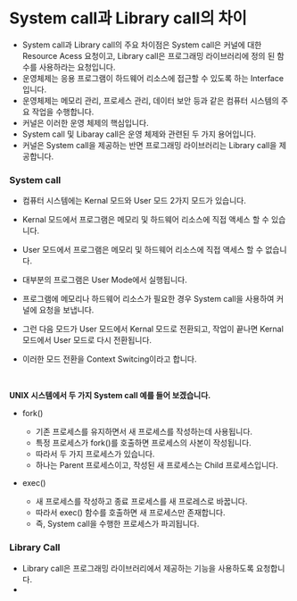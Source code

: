 <h1> System call과 Library call의 차이 </h1>

- System call과 Library call의 주요 차이점은 System call은 커널에 대한 Resource Acess 요청이고, Library call은 프로그래밍 라이브러리에 정의 된 함수를 사용하라는 요청입니다.
- 운영체제는 응용 프로그램이 하드웨어 리소스에 접근할 수 있도록 하는 Interface입니다.
- 운영체제는 메모리 관리, 프로세스 관리, 데이터 보안 등과 같은 컴퓨터 시스템의 주요 작업을 수행합니다.
- 커널은 이러한 운영 체제의 핵심입니다.
- System call 및 Libaray call은 운영 체제와 관련된 두 가지 용어입니다.
- 커널은 System call을 제공하는 반면 프로그래밍 라이브러리는 Library call을 제공합니다.

<h3> System call </h3>

- 컴퓨터 시스템에는 Kernal 모드와 User 모드 2가지 모드가 있습니다.
- Kernal 모드에서 프로그램은 메모리 및 하드웨어 리소스에 직접 액세스 할 수 있습니다.
- User 모드에서 프로그램은 메모리 및 하드웨어 리소스에 직접 액세스 할 수 없습니다.

- 대부분의 프로그램은 User Mode에서 실행됩니다.
- 프로그램에 메모리나 하드웨어 리소스가 필요한 경우 System call을 사용하여 커널에 요청을 보냅니다.
- 그런 다음 모드가 User 모드에서 Kernal 모드로 전환되고, 작업이 끝나면 Kernal 모드에서 User 모드로 다시 전환됩니다.
- 이러한 모드 전환을 Context Switcing이라고 합니다.
<br />

<b> UNIX 시스템에서 두 가지 System call 예를 들어 보겠습니다. <br /> </b>

- fork()

  - 기존 프로세스를 유지하면서 새 프로세스를 작성하는데 사용됩니다.
  - 특정 프로세스가 fork()를 호출하면 프로세스의 사본이 작성됩니다.
  - 따라서 두 가지 프로세스가 있습니다.
  - 하나는 Parent 프로세스이고, 작성된 새 프로세스는 Child 프로세스입니다.

- exec()

  - 새 프로세스를 작성하고 종료 프로세스를 새 프로레스로 바꿉니다.
  - 따라서 exec() 함수를 호출하면 새 프로세스만 존재합니다.
  - 즉, System call을 수행한 프로세스가 파괴됩니다.

<h3> Library Call </h3>

- Library call은 프로그래밍 라이브러리에서 제공하는 기능을 사용하도록 요청합니다.
- 

